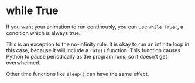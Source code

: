 # while True

If you want your animation to run continously, you can use `while True:`, a condition which is always true. 

This is an exception to the no-infinity rule. It is okay to run an infinite loop in this case, because it will include a `rate()` function. This function causes Python to pause periodically as the program runs, so it doesn't get overwhelmed. 

Other time functions like `sleep()` can have the same effect. 